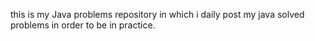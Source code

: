 this is my Java problems repository in which 
i daily post my java solved problems in order 
to be in practice.


